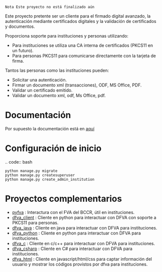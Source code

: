 ```
Nota Este proyecto no está finalizado aún 
```
Este proyecto pretente ser un cliente para el firmado digital avanzado, la autenticación mediante certificados digitales y la validación de certificados y documentos.

Proporciona soporte para instituciones y personas utilizando:

* Para instituciones se utiliza una CA interna de certificados (PKCS11 en un futuro).
* Para personas PKCS11 para comunicarse directamente con la tarjeta de firma.

Tantos las personas como las instituciones pueden:

- Solicitar una autenticación.
- Firmar un documento xml (transacciones), ODF, MS Office, PDF.
- Validar un certificado emitido.
- Validar un documento xml, odf, Ms Office, pdf. 


Documentación
===============

Por supuesto la documentación está en [aquí](http://dfva.readthedocs.io)


Configuración de inicio
==========================

.. code:: bash

    python manage.py migrate
    python manage.py createsuperuser
    python manage.py create_admin_institution


Proyectos complementarios
==============================

* [pyfva](https://github.com/solvo/pyfva) : Interactura con el FVA del BCCR, útil en instituciones.
* [dfva_client](https://github.com/luisza/dfva_client/) : Cliente en python para interactuar con DFVA con soporte a PKCS11 para personas.
* [dfva_java](https://github.com/luisza/dfva_java/) : Cliente en java para interactuar con DFVA para instituciones.
* [dfva_python](https://github.com/luisza/dfva_python/) : Cliente en python para interactuar con DFVA para instituciones.
* [dfva_c](https://github.com/luisza/dfva_c/) : Cliente en c/c++ para interactuar con DFVA para instituciones.
* [dfva_csharp](https://github.com/luisza/dfva_csharp/) : Cliente en C# para interactuar con DFVA para instituciones.
* [dfva_html](https://github.com/luisza/dfva_html/) : Cliente en javascript/html/css para captar información del usuario y mostrar los códigos provistos por dfva para instituciones.

